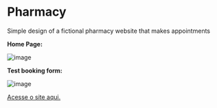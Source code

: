 # Pharmacy
Simple design of a fictional pharmacy website that makes appointments

<b>Home Page:</b>

![image](https://user-images.githubusercontent.com/88240895/229308991-c36fec6e-96d0-461c-bbb4-a1e3b9b12a66.png)

<b>Test booking form:</b>

![image](https://user-images.githubusercontent.com/88240895/229309095-ee59268c-e3ac-4202-a423-49d51e8f5979.png)

[Acesse o site aqui.](https://amandasibeiro.github.io/farmacia/) 
